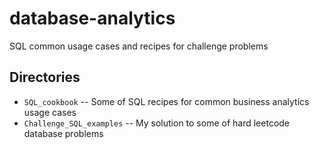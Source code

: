 # database-analytics

SQL common usage cases and recipes for challenge problems

## Directories

- `SQL_cookbook` -- Some of SQL recipes for common business analytics usage cases
- `Challenge_SQL_examples` -- My solution to some of hard leetcode database problems
